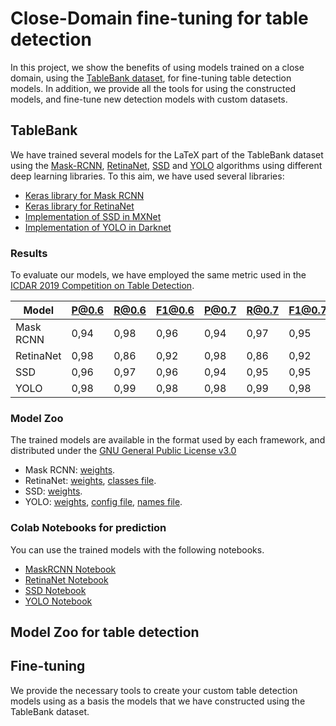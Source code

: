 # Close-Domain fine-tuning for table detection

In this project, we show the benefits of using models trained on a close domain, using the [TableBank dataset](https://github.com/doc-analysis/TableBank), for fine-tuning table detection models. In addition, we provide all the tools for using the constructed models, and fine-tune new detection models with custom datasets. 


## TableBank

We have trained several models for the LaTeX part of the TableBank dataset using the [Mask-RCNN](https://arxiv.org/abs/1703.06870), [RetinaNet](https://arxiv.org/abs/1708.02002), [SSD](https://arxiv.org/abs/1512.02325) and [YOLO](https://arxiv.org/abs/1804.02767) algorithms using different deep learning libraries. To this aim, we have used several libraries: 
- [Keras library for Mask RCNN](https://github.com/matterport/Mask_RCNN/)
- [Keras library for RetinaNet](https://github.com/fizyr/keras-retinanet)
- [Implementation of SSD in MXNet](https://gluon.mxnet.io/chapter08_computer-vision/object-detection.html)
- [Implementation of YOLO in Darknet](https://github.com/AlexeyAB/darknet)

### Results

To evaluate our models, we have employed the same metric used in the [ICDAR 2019 Competition on Table Detection](http://sac.founderit.com/evaluation.html). 

|Model|P@0.6|R@0.6|F1@0.6|P@0.7|R@0.7|F1@0.7|P@0.8|R@0.8|F1@0.8|P@0.9|R@0.9|F1@0.9|  WAvgF1|
|---------|---------|---------|---------|---------|---------|---------|---------|---------|---------|---------|---------|---------|---------|
|Mask RCNN|0,94|0,98|0,96|0,94|0,97|0,95|0,93|0,96|0,94|0,84|0,87|0,86|0,92|
|RetinaNet |0,98|0,86|0,92|0,98|0,86|0,92|0,97|0,85|0,91|0,94|0,82|0,87|0,90|
|SSD |0,96|0,97|0,96|0,94|0,95|0,95|0,92|0,92|0,92|0,82|0,82|0,82|0,90|
|YOLO |0,98|0,99|0,98|0,98|0,99|0,98|0,96|0,97|0,96|0,74|0,75|0,75|0,90|

### Model Zoo

The trained models are available in the format used by each framework, and distributed under the [GNU General Public License v3.0](https://www.gnu.org/licenses/gpl-3.0.html)

- Mask RCNN: [weights](https://www.dropbox.com/s/dcl53rl3xqndfdx/mask_rcnn_tablebank_cfg_0002.h5?dl=1).
- RetinaNet: [weights](https://www.dropbox.com/s/iwve914qp6d2nmy/output.h5?dl=1), [classes file](https://raw.githubusercontent.com/holms-ur/fine-tuning/master/code/retinanet/retinanet_classes.csv).
- SSD: [weights](https://www.dropbox.com/s/x95ipfjqoncrzt4/ssd_512_resnet50_tablebank_19.params?dl=1).
- YOLO: [weights](https://www.dropbox.com/s/jbgosn1t83h1bqi/tablasFinaltrain_10000.weights?dl=1), [config file](https://raw.githubusercontent.com/holms-ur/fine-tuning/master/code/yolo/tablasFinaltest416320.cfg), [names file](https://raw.githubusercontent.com/holms-ur/fine-tuning/master/code/yolo/vocTablas.names).

### Colab Notebooks for prediction
You can use the trained models with the following notebooks. 

- [MaskRCNN Notebook](https://colab.research.google.com/drive/1smseOGcUZZjvMfDHnoW8-ancldz-zpOg)
- [RetinaNet Notebook](https://colab.research.google.com/drive/1Zgu7v7jLAKe-xITDbhBe9EDdCUozW-OB)
- [SSD Notebook](https://colab.research.google.com/drive/1s8xoKf1gk0Aqs324genSCXXNVG3R-wJc)
- [YOLO Notebook](https://colab.research.google.com/drive/19x3FL2vUjF0as6CKrYKmjrqsiiUTjkw6)


## Model Zoo for table detection






## Fine-tuning

We provide the necessary tools to create your custom table detection models using as a basis the models that we have constructed using the TableBank dataset. 



        
      
